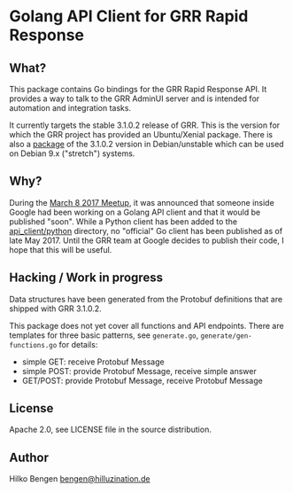 # Golang API Client for GRR Rapid Response

## What?

This package contains Go bindings for the GRR Rapid Response API. It
provides a way to talk to the GRR AdminUI server and is intended for
automation and integration tasks.

It currently targets the stable 3.1.0.2 release of GRR. This is the
version for which the GRR project has provided an Ubuntu/Xenial
package. There is also a
[package](https://packages.debian.org/sid/grr-server) of the 3.1.0.2
version in Debian/unstable which can be used on Debian 9.x ("stretch")
systems.

## Why?

During the
[March 8 2017 Meetup](https://www.youtube.com/watch?v=SIvf7-Lzp2M), it
was announced that someone inside Google had been working on a Golang
API client and that it would be published "soon". While a Python
client has been added to the
[api_client/python](https://github.com/google/grr/tree/master/api_client/python)
directory, no "official" Go client has been published as of late
May 2017. Until the GRR team at Google decides to publish their code,
I hope that this will be useful.

## Hacking / Work in progress

Data structures have been generated from the Protobuf definitions that
are shipped with GRR 3.1.0.2.

This package does not yet cover all functions and API endpoints. There
are templates for three basic patterns, see `generate.go`,
`generate/gen-functions.go` for details:

- simple GET: receive Protobuf Message
- simple POST: provide Protobuf Message, receive simple answer
- GET/POST: provide Protobuf Message, receive Protobuf Message

## License

Apache 2.0, see LICENSE file in the source distribution.

## Author

Hilko Bengen <bengen@hilluzination.de>
